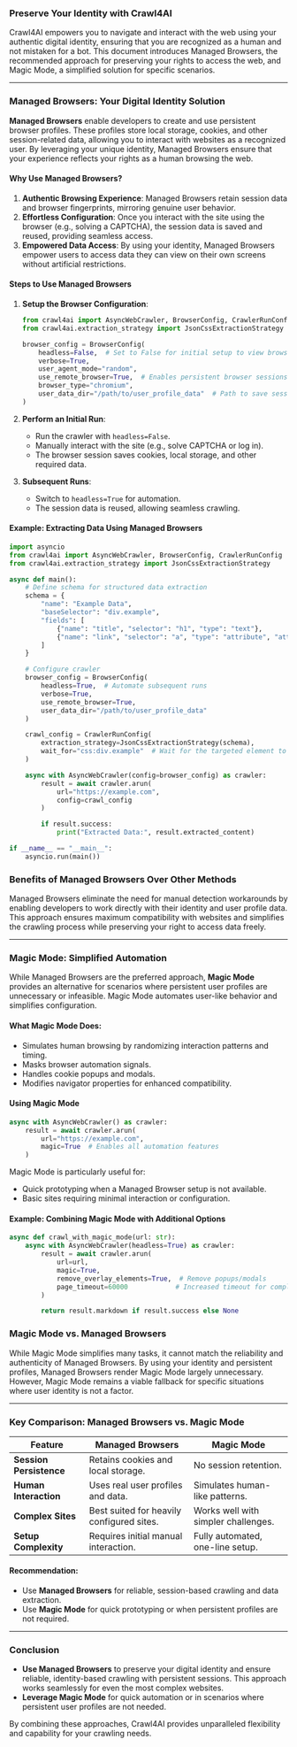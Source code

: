 ### Preserve Your Identity with Crawl4AI

Crawl4AI empowers you to navigate and interact with the web using your authentic digital identity, ensuring that you are recognized as a human and not mistaken for a bot. This document introduces Managed Browsers, the recommended approach for preserving your rights to access the web, and Magic Mode, a simplified solution for specific scenarios.

---

### Managed Browsers: Your Digital Identity Solution

**Managed Browsers** enable developers to create and use persistent browser profiles. These profiles store local storage, cookies, and other session-related data, allowing you to interact with websites as a recognized user. By leveraging your unique identity, Managed Browsers ensure that your experience reflects your rights as a human browsing the web.

#### Why Use Managed Browsers?
1. **Authentic Browsing Experience**: Managed Browsers retain session data and browser fingerprints, mirroring genuine user behavior.
2. **Effortless Configuration**: Once you interact with the site using the browser (e.g., solving a CAPTCHA), the session data is saved and reused, providing seamless access.
3. **Empowered Data Access**: By using your identity, Managed Browsers empower users to access data they can view on their own screens without artificial restrictions.

#### Steps to Use Managed Browsers

1. **Setup the Browser Configuration**:
   ```python
   from crawl4ai import AsyncWebCrawler, BrowserConfig, CrawlerRunConfig
   from crawl4ai.extraction_strategy import JsonCssExtractionStrategy

   browser_config = BrowserConfig(
       headless=False,  # Set to False for initial setup to view browser actions
       verbose=True,
       user_agent_mode="random",
       use_remote_browser=True,  # Enables persistent browser sessions
       browser_type="chromium",
       user_data_dir="/path/to/user_profile_data"  # Path to save session data
   )
   ```

2. **Perform an Initial Run**:
   - Run the crawler with `headless=False`.
   - Manually interact with the site (e.g., solve CAPTCHA or log in).
   - The browser session saves cookies, local storage, and other required data.

3. **Subsequent Runs**:
   - Switch to `headless=True` for automation.
   - The session data is reused, allowing seamless crawling.

#### Example: Extracting Data Using Managed Browsers

```python
import asyncio
from crawl4ai import AsyncWebCrawler, BrowserConfig, CrawlerRunConfig
from crawl4ai.extraction_strategy import JsonCssExtractionStrategy

async def main():
    # Define schema for structured data extraction
    schema = {
        "name": "Example Data",
        "baseSelector": "div.example",
        "fields": [
            {"name": "title", "selector": "h1", "type": "text"},
            {"name": "link", "selector": "a", "type": "attribute", "attribute": "href"}
        ]
    }

    # Configure crawler
    browser_config = BrowserConfig(
        headless=True,  # Automate subsequent runs
        verbose=True,
        use_remote_browser=True,
        user_data_dir="/path/to/user_profile_data"
    )

    crawl_config = CrawlerRunConfig(
        extraction_strategy=JsonCssExtractionStrategy(schema),
        wait_for="css:div.example"  # Wait for the targeted element to load
    )

    async with AsyncWebCrawler(config=browser_config) as crawler:
        result = await crawler.arun(
            url="https://example.com",
            config=crawl_config
        )

        if result.success:
            print("Extracted Data:", result.extracted_content)

if __name__ == "__main__":
    asyncio.run(main())
```

### Benefits of Managed Browsers Over Other Methods
Managed Browsers eliminate the need for manual detection workarounds by enabling developers to work directly with their identity and user profile data. This approach ensures maximum compatibility with websites and simplifies the crawling process while preserving your right to access data freely.

---

### Magic Mode: Simplified Automation

While Managed Browsers are the preferred approach, **Magic Mode** provides an alternative for scenarios where persistent user profiles are unnecessary or infeasible. Magic Mode automates user-like behavior and simplifies configuration.

#### What Magic Mode Does:
- Simulates human browsing by randomizing interaction patterns and timing.
- Masks browser automation signals.
- Handles cookie popups and modals.
- Modifies navigator properties for enhanced compatibility.

#### Using Magic Mode

```python
async with AsyncWebCrawler() as crawler:
    result = await crawler.arun(
        url="https://example.com",
        magic=True  # Enables all automation features
    )
```

Magic Mode is particularly useful for:
- Quick prototyping when a Managed Browser setup is not available.
- Basic sites requiring minimal interaction or configuration.

#### Example: Combining Magic Mode with Additional Options

```python
async def crawl_with_magic_mode(url: str):
    async with AsyncWebCrawler(headless=True) as crawler:
        result = await crawler.arun(
            url=url,
            magic=True,
            remove_overlay_elements=True,  # Remove popups/modals
            page_timeout=60000            # Increased timeout for complex pages
        )

        return result.markdown if result.success else None
```

### Magic Mode vs. Managed Browsers
While Magic Mode simplifies many tasks, it cannot match the reliability and authenticity of Managed Browsers. By using your identity and persistent profiles, Managed Browsers render Magic Mode largely unnecessary. However, Magic Mode remains a viable fallback for specific situations where user identity is not a factor.

---

### Key Comparison: Managed Browsers vs. Magic Mode

| Feature                 | **Managed Browsers**                     | **Magic Mode**                     |
|-------------------------|------------------------------------------|-------------------------------------|
| **Session Persistence** | Retains cookies and local storage.       | No session retention.              |
| **Human Interaction**   | Uses real user profiles and data.        | Simulates human-like patterns.     |
| **Complex Sites**        | Best suited for heavily configured sites.| Works well with simpler challenges.|
| **Setup Complexity**    | Requires initial manual interaction.     | Fully automated, one-line setup.   |

#### Recommendation:
- Use **Managed Browsers** for reliable, session-based crawling and data extraction.
- Use **Magic Mode** for quick prototyping or when persistent profiles are not required.

---

### Conclusion

- **Use Managed Browsers** to preserve your digital identity and ensure reliable, identity-based crawling with persistent sessions. This approach works seamlessly for even the most complex websites.
- **Leverage Magic Mode** for quick automation or in scenarios where persistent user profiles are not needed.

By combining these approaches, Crawl4AI provides unparalleled flexibility and capability for your crawling needs.

